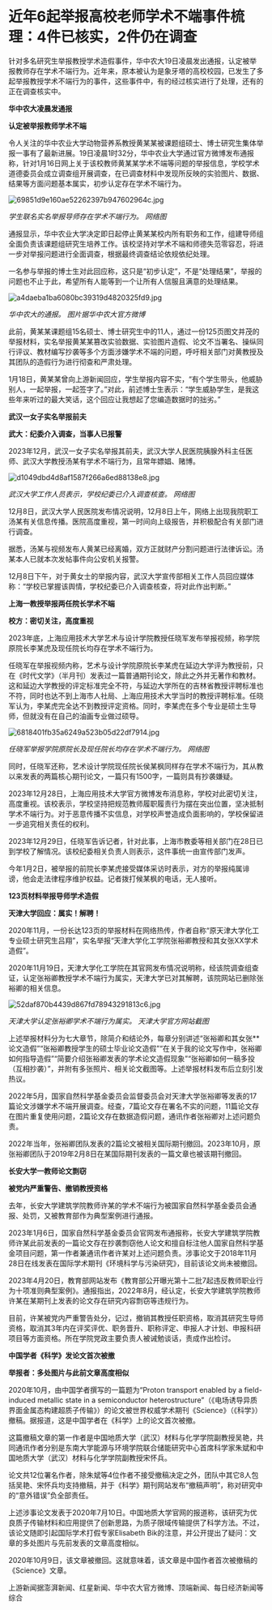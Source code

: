 # 近年6起举报高校老师学术不端事件梳理：4件已核实，2件仍在调查

针对多名研究生举报教授学术造假事件，华中农大19日凌晨发出通报，认定被举报教师存在学术不端行为。近年来，原本被认为是象牙塔的高校校园，已发生了多起举报教授学术不端行为的事件，这些事件中，有的经过核实进行了处理，还有的正在调查核实中。

**华中农大凌晨发通报**

**认定被举报教师学术不端**

令人关注的华中农业大学动物营养系教授黄某某被课题组硕士、博士研究生集体举报一事有了最新进展。19日凌晨1时32分，华中农业大学通过官方微博发布通报称，针对1月16日网上关于该校教师黄某某学术不端等问题的举报信息，学校学术道德委员会成立调查组开展调查，在已调查材料中发现所反映的实验图片、数据、结果等方面问题基本属实，初步认定存在学术不端行为。

![69851d9e160ae52262397b947602964c.jpg](https://raw.githubusercontent.com/qqhsx/qqnews_image/main/2024/01/19/近年6起举报高校老师学术不端事件梳理：4件已核实，2件仍在调查/69851d9e160ae52262397b947602964c.jpg)

_学生联名实名举报导师存在学术不端行为。 网络图_

通报显示，华中农业大学决定即日起停止黄某某校内所有职务和工作，组建导师组全面负责该课题组研究生培养工作。该校坚持对学术不端和师德失范零容忍，将进一步对举报问题进行全面调查，根据最终调查结论依规依纪处理。

一名参与举报的博士生对此回应称，这只是“初步认定”，不是“处理结果”，举报的问题也不止于此，希望所有人能等到一个让所有人信服且满意的处理结果。

![a4daeba1ba6080bc39319d4820325fd9.jpg](https://raw.githubusercontent.com/qqhsx/qqnews_image/main/2024/01/19/近年6起举报高校老师学术不端事件梳理：4件已核实，2件仍在调查/a4daeba1ba6080bc39319d4820325fd9.jpg)

 _华中农大的通报。 图片据华中农大官方微博_

此前，黄某某课题组15名硕士、博士研究生中的11人，通过一份125页图文并茂的举报材料，实名举报黄某某篡改实验数据、实验图片造假、论文不当署名、操纵同行评议、教材编写抄袭等多个方面涉嫌学术不端的问题，呼吁相关部门对黄教授及其团队的造假行为进行彻查和严肃处理。

1月18日，黄某某曾向上游新闻回应，学生举报内容不实，“有个学生带头，他威胁别人，一起举报，一起签字了。”对此，前述博士生表示：“学生威胁学生，是我这些年来听过的最大笑话，这个回应让我想起了您编造数据时的拙劣。”

**武汉一女子实名举报前夫**

**武大：纪委介入调查，当事人已报警**

2023年12月，武汉一女子实名举报其前夫，武汉大学人民医院胰腺外科主任医师、武汉大学教授汤某有学术不端行为，且常年嫖娼、赌博。

![d1049dbd4d8af1587f266a6ed88138e8.jpg](https://raw.githubusercontent.com/qqhsx/qqnews_image/main/2024/01/19/近年6起举报高校老师学术不端事件梳理：4件已核实，2件仍在调查/d1049dbd4d8af1587f266a6ed88138e8.jpg)

_武汉大学工作人员表示，学校纪委已介入调查核查。 网络图_

12月8日，武汉大学人民医院发布情况说明，12月8日上午，网络上出现我院职工汤某有关信息传播。医院高度重视，第一时间向上级报告，并积极配合有关部门进行调查。

据悉，汤某与视频发布人黄某已经离婚，双方正就财产分割问题进行法律诉讼。汤某本人已就本次发帖事件向公安机关报警。

12月8日下午，对于黄女士的举报内容，武汉大学宣传部相关工作人员回应媒体称：“学校已掌握该舆情，学校纪委已介入调查核查，将对此作出判断。”

**上海一教授举报两任院长学术不端**

**校方：密切关注，高度重视**

2023年底，上海应用技术大学艺术与设计学院教授任晓军发布举报视频，称学院原院长李某虎及现任院长均存在学术不端行为。

任晓军在举报视频内称，艺术与设计学院原院长李某虎在延边大学评为教授前，只在《时代文学》（半月刊）发表过一篇普通期刊论文，除此之外并无著作和教材。这和延边大学教授的评定标准完全不符，与延边大学所在的吉林省教授评聘标准也不符，同时也达不到上海市人社局、上海应用技术大学当时的教授评聘标准。任晓军认为，李某虎完全达不到教授评定资格。同时，李某虎在多个专业是硕士生导师，但就没有在自己的油画专业做过硕导。

![6818401fb35a6249a523b05d22df7914.jpg](https://raw.githubusercontent.com/qqhsx/qqnews_image/main/2024/01/19/近年6起举报高校老师学术不端事件梳理：4件已核实，2件仍在调查/6818401fb35a6249a523b05d22df7914.jpg)

_任晓军举报学院原院长及现任院长均存在学术不端行为。 网络图_

同时，任晓军还称，艺术设计学院现任院长侯某枫同样存在学术不端行为，其从教以来发表的两篇核心期刊论文，一篇只有1500字，一篇则具有抄袭嫌疑。

2023年12月28日，上海应用技术大学官方微博发布消息称，学校对此密切关注，高度重视。该校表示，学校坚持把规范教师履职履责行为摆在突出位置，坚决抵制学术不端行为。对于恶意传播不实信息，对学校声誉造成负面影响的，学校保留进一步追究相关责任的权利。

2023年12月29日，任晓军告诉记者，针对此事，上海市教委等相关部门在28日已到学校了解情况。该校纪委相关负责人则表示，这件事统一由宣传部门发声。

今年1月2日，被举报的前院长李某虎接受媒体采访时表示，对方的举报纯属诽谤，他会走法律程序维护权益。记者拨打候某枫的电话，无人接听。

**123页材料举报导师学术造假**

**天津大学回应：属实！解聘！**

2020年11月，一份长达123页的举报材料在网络热传，作者自称“原天津大学化工专业硕士研究生吕翔”，实名举报“天津大学化工学院张裕卿教授和其女张XX学术造假”。

2020年11月19日，天津大学化工学院在其官网发布情况说明称，经该院调查组查证，认定张裕卿教授学术不端行为属实，天津大学已对其解聘，该院网站已删除张裕卿的相关信息。

![52daf870b4439d867fd78943291813c6.jpg](https://raw.githubusercontent.com/qqhsx/qqnews_image/main/2024/01/19/近年6起举报高校老师学术不端事件梳理：4件已核实，2件仍在调查/52daf870b4439d867fd78943291813c6.jpg)

_天津大学认定张裕卿学术不端行为属实。 天津大学官方网站截图_

上述举报材料分为七大章节，除简介和结论外，每章分别讲述“张裕卿和其女张**论文造假”“张裕卿教授学生的硕士毕业论文造假”“在关于我的论文写作中，张裕卿如何指导造假”“简要介绍张裕卿发表的学术论文造假现象”“张裕卿如何一稿多投（互相抄袭）”，并附有多张照片、相关论文截图等。上述举报材料发布后立刻引发热议。

2022年5月，国家自然科学基金委员会监督委员会对天津大学张裕卿等发表的17篇论文涉嫌学术不端开展调查。经查，7篇论文存在署名不实的问题，11篇论文存在图片重复使用问题，2篇论文存在数据造假问题，通讯作者张裕卿对上述问题负责。

2022年当年，张裕卿团队发表的2篇论文被相关国际期刊撤回。2023年10月，原张裕卿团队于2019年2月8日在某国际期刊发表的一篇文章也被该期刊撤回。

**长安大学一教师论文剽窃**

**被党内严重警告、撤销教授资格**

去年，长安大学建筑学院教师许某的学术不端行为被国家自然科学基金委员会通报、处罚，又被教育部作为典型案例进行通报。

2023年1月6日，国家自然科学基金委员会官网发布通报称，长安大学建筑学院教师许某此前发表的一篇论文存在抄袭剽窃他人论文和擅自标注他人国家自然科学基金项目问题，第一作者兼通讯作者许某对上述问题负责。涉事论文于2018年11月28日在线发表在国际学术期刊《环境科学与污染研究》，目前该论文尚未被撤回。

2023年4月20日，教育部网站发布《教育部公开曝光第十二批7起违反教师职业行为十项准则典型案例》。通报指出，2022年8月，经认定，长安大学建筑学院教师许某在某期刊上发表的论文存在研究内容剽窃等违规行为。

目前，许某被党内严重警告处分，记过，撤销其教授任职资格，取消其研究生导师资格，取消其3年内在评奖评优、职务晋升、职称评定、申报人才计划、申报科研项目等方面资格。所在学院党政主要负责人被诫勉谈话，责成作出检讨。

**中国学者《科学》发论文首次被撤**

**举报者：多处图片与此前文章高度相似**

2020年10月，由中国学者撰写的一篇题为“Proton transport enabled by a field-induced metallic
state in a semiconductor
heterostructure”（《电场诱导异质界面金属态构建超质子传输》）的论文被世界权威学术期刊《Science》（《科学》）撤稿。据报道，这是中国学者在《科学》上的论文首次被撤。

这篇撤稿文章的第一作者是中国地质大学（武汉）材料与化学学院副教授吴艳，共同通讯作者分别是东南大学能源与环境学院联合储能研究中心首席科学家朱斌和中国地质大学（武汉）材料与化学学院副教授宋怀兵。

论文共12位署名作者，除朱斌等4位作者不接受撤稿决定之外，团队中其它8人包括吴艳、宋怀兵均支持撤稿，并于《科学》期刊网站发布“撤稿声明”，称对研究中的“意外错误”负全部责任。

上述涉事论文发表于2020年7月10日。中国地质大学官网的报道称，该研究为优良质子传输材料和应用提供了创新思路，为质子限域传输提供了科学方法。不过，该论文随即引起国际学术打假专家Elisabeth
Bik的注意，并公开提出了疑问：文章的多处图片与先前发表的文章高度相似。

2020年10月9日，该文章被撤回。这就意味着，该文章是中国作者首次被撤稿的《Science》文章。

上游新闻据澎湃新闻、红星新闻、华中农大官方微博、顶端新闻、每日经济新闻等综合

